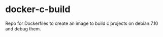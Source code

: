 # docker-c-build
Repo for Dockerfiles to create an image to build c projects on debian:7.10 and debug them.
